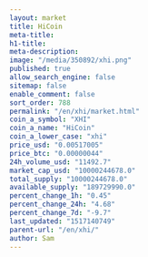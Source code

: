 ```yaml
---
layout: market
title: HiCoin
meta-title: 
h1-title: 
meta-description: 
image: "/media/350892/xhi.png"
published: true
allow_search_engine: false
sitemap: false
enable_comment: false
sort_order: 788
permalink: "/en/xhi/market.html"
coin_a_symbol: "XHI"
coin_a_name: "HiCoin"
coin_a_lower_case: "xhi"
price_usd: "0.00517005"
price_btc: "0.00000044"
24h_volume_usd: "11492.7"
market_cap_usd: "10000244678.0"
total_supply: "10000244678.0"
available_supply: "189729990.0"
percent_change_1h: "0.45"
percent_change_24h: "4.68"
percent_change_7d: "-9.7"
last_updated: "1517140749"
parent-url: "/en/xhi/"
author: Sam
---
```


